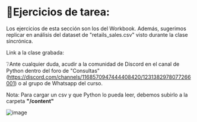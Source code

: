 # 📄Ejercicios de tarea:

Los ejercicios de esta sección son los del Workbook. Además, sugerimos replicar en análisis del dataset de "retails_sales.csv" visto durante la clase sincrónica. 

Link a la clase grabada:  

❔Ante cualquier duda, acudir a la comunidad de Discord en el canal de Python dentro del foro de "Consultas" (https://discord.com/channels/1168570947444408420/1231382978077266001) o al grupo de Whatsapp del curso.

Nota: Para cargar un csv y que Python lo pueda leer, debemos subirlo a la carpeta **"/content"**

![image](https://github.com/luciano-delgado/intro-python-ciencia-de-datos/assets/62969433/1c5349ac-ce9c-4517-a8cc-984401834019)
